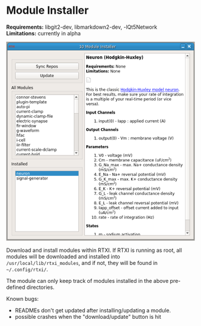 # Module Installer

**Requirements:** libgit2-dev, libmarkdown2-dev, -lQt5Network  
**Limitations:** currently in alpha

![Module Installer GUI](module-installer.png)

<!--start-->
Download and install modules within RTXI. If RTXI is running as root, all modules will be downloaded and installed into `/usr/local/lib/rtxi_modules`, and if not, they will be found in `~/.config/rtxi/`.  

The module can only keep track of modules installed in the above pre-defined directories.  


Known bugs: 

 - READMEs don't get updated after installing/updating a module. 
 - possible crashes when the "download/update" button is hit

<!--end-->
